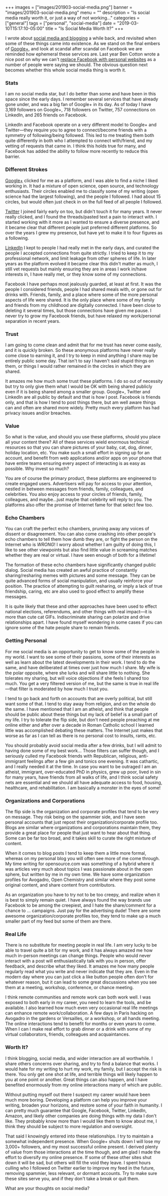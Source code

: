 +++
images = ["images/201903-social-media.png"]
banner = "images/201903-social-media.png"
menu = ""
description = "Is social media really worth it, or just a way of not working..."
categories = ["general"]
tags = ["personal", "social-media"]
date = "2019-03-10T15:17:10-05:00"
title = "Is Social Media Worth It?"
+++

I wrote about [social media and blogging][social-media-blogging] a while back, and revisited when some of these things came into existence. As we stand on the final embers of [Google+][gplus], and look at scandal after scandal on Facebook we are reminded how ephemeral these services are. Last year Ben Cotton wrote a nice post on why we can't [replace Facebook with personal websites][fiasco-facebook] as a number of people were saying we should. The obvious question next becomes whether this whole social media thing is worth it.

<!--more-->

### Stats

I am no social media star, but I do better than some and have been in this space since the early days. I remember several services that have already gone under, and was a big fan of Google+ in its day. As of today I have 3,169 followers on Google+, 718 followers on Twitter, 757 connections on LinkedIn, and 265 friends on Facebook.

LinkedIn and Facebook operate on a very different model to Google+ and Twitter&mdash;they require you to agree to connect/become friends with a symmetry of following/being followed. This led to me treating them both quite differently in both who I attempted to connect with/friend, and my vetting of requests that came in. I think this holds true for many, and Facebook has added the ability to follow more recently to reduce this barrier.

### Different Strokes

[Google+][me-gplus] clicked for me as a platform, and I was able to find a niche I liked working in. It had a mixture of open science, open source, and technology enthusiasts. Their circles enabled me to classify some of my writing (open science had the largest following), and the people I followed. I had about 15 circles, but would often just check in on the full feed of all people I followed.

[Twitter][me-twitter] I joined fairly early on too, but didn't touch it for many years. It never really clicked, and I found the threads/pasted text a pain to interact with. I started working with it more as I wanted to ensure a diverse presence, and it became clear that different people just preferred different platforms. So over the years I grew my presence, but have yet to make it to four figures as a following.

[LinkedIn][me-linkedin] I kept to people I had really met in the early days, and curated the people I accepted connections from quite strictly. I tried to keep it to my professional network, and limit leakage from other spheres of life. In later years as the platform evolved it became clear this didn't matter as much, I still vet requests but mainly ensuring they are in areas I work in/have interests in, I have really met, or they know some of my connections.

Facebook I have perhaps most jealously guarded, at least at first. It was the people I considered friends, people I had shared meals with, or gone out for drinks with. Friends, family, and a place where some of the more personal aspects of life were shared. It is the only place where some of my family and friends from my childhood are digitally connected. I have been close to deleting it several times, but those connections have given me pause. I never try to grow my Facebook friends, but have relaxed my work/personal separation in recent years. 

### Trust

I am going to come clean and admit that for me trust has never come easily, and it is quickly broken. So these anonymous platforms have never really come close to earning it, and I try to keep in mind anything I share may be entirely public some day. That isn't to say I haven't said stupid things on them, or things I would rather remained in the circles in which they are shared.

It amazes me how much some trust these platforms. I do so out of necessity but try to only give them what I would be OK with being shared publicly even if it is being shared among a smaller group. Google+, Twitter and LinkedIn are all public by default and that is how I post. Facebook is friends only, and that is how I tend to post things there, but am well aware things can and often are shared more widely. Pretty much every platform has had privacy issues and/or breaches.

### Value

So what is the value, and should you use these platforms, should you place all your content there? All of these services wield enormous technical resources so that you can share pictures of your baby, cat, dog, dinner, holiday location, etc. You make such a small effort in signing up for an account, and benefit from web applications and/or apps on your phone that have entire teams ensuring every aspect of interacting is as easy as possible. Why invest so much?

You are of course the primary product, these platforms are engineered to create engaged users. Advertisers will pay for access to your attention, nestled in between messages from friends, family, colleagues, and celebrities. You also enjoy access to your circles of friends, family, colleagues, and maybe...just maybe that celebrity will reply to you. The platforms also offer the promise of Internet fame for that select few too.

### Echo Chambers

You can craft the perfect echo chambers, pruning away any voices of dissent or disagreement. You can also come crashing into other people's echo chambers to tell them how dumb they are, or fight the person on the Internet who is *WRONG*! I worry about whether I am guilty of doing this, I like to see other viewpoints but also find little value in screaming matches whether they are real or virtual. I have seen enough of both for a lifetime!

The formation of these echo chambers have significantly changed public dialog. Social media has created an awful practice of constantly sharing/resharing memes with pictures and some message. They can be quite advanced forms of social manipulation, and usually reinforce your position. The practice of attempting to guilt resharing, or imply a lack of true friendship, caring, etc are also used to good effect to amplify these messages.

It is quite likely that these and other approaches have been used to effect national elections, referendums, and other things with real impact&mdash;it is more than cute cat GIFs. Indiscriminate sharing can polarize and drive relationships apart. I have found myself wondering in some cases if you can ignore some of the hate people share to remain friends.

### Getting Personal

For me social media is an opportunity to get to know some of the people in my world. I want to see some of their passions, some of their interests as well as learn about the latest developments in their work. I tend to do the same, and have deliberated at times over just how much I share. My wife is the polar opposite, where she lurks and will share little to nothing. She tolerates my sharing, but will voice objections if she feels I shared too much. You get a very filtered version of me, but the same is true in real life&mdash;that filter is moderated by how much I trust you.

I tend to go back and forth on accounts that are overly political, but still want some of that. I tend to stay away from religion, and on the whole do the same. I have mentioned that I am an atheist, and think that people should be public about these things but my lack of belief is a small part of my life. I try to tolerate the flip side, but don't need people preaching at me online either and after over a decade in Roman Catholic school I learned little was accomplished debating these matters. The Internet just makes that worse as far as I can tell as there is no personal cost to insults, rants, etc.

You should probably avoid social media after a few drinks, but I will admit to having done some of my best work... Those filters can suffer though, and I seriously culled my Facebook friends with Republican, religious, anti-immigrant feelings after a few gin and tonics one evening. It was cathartic, and I really needed it at the time. In case you want to be outraged I am an atheist, immigrant, over-educated PhD in physics, grew up poor, lived in sin for many years, have friends from all walks of life, and I think social safety nets are essential and we should all have adequate access to food, housing, healthcare, and rehabilitation. I am basically a monster in the eyes of some!

### Organizations and Corporations

The flip side is the organization and corporate profiles that tend to be very on message. They risk being on the spammier side, and I have seen personal accounts that just repost their organization/corporate profile too. Blogs are similar where organizations and corporations maintain them, they provide a great place for people that just want to hear about that thing. Some can be far too broad, and it takes skill to curate the right mixture of content. 

When it comes to blog posts I tend to keep them a little more formal, whereas on my personal blog you will often see more of me come through. My time writing for opensource.com was something of a hybrid where it was articles very much about topics I was passionate about in the open sphere, but written by me in my own time. We have some organization profiles for Avogadro, Open Chemistry and similar where they post some original content, and share content from contributors.

As an organization you have to try not to be too creepy, and realize when it is best to simply remain quiet. I have always found the way brands use Facebook to be among the creepiest, and I hate the share/comment for a chance to ... campaigns. Just pay for the advertising dude! There are some awesome organization/corporate profiles too, they tend to make up a much smaller part of my feed but some of them are there.

### Real Life

There is no substitute for meeting people in real life. I am very lucky to be able to travel quite a bit for my work, and it has always amazed me how much in-person meetings can change things. People who would never interact with a post will enthusiastically talk with you in person, offer feedback, and describe what they liked. It amazes me how many people regularly read  what you write and never indicate that they are. Even in the modern day where you can just click a like button people often don't for whatever reason, but it can lead to some great discussions when you see them at a meeting, workshop, conference, or chance meeting.

I think remote communities and remote work can both work well. I was exposed to both early in my career, you need to learn the tools, and be available. I also learned how much even very occasional real life meetings can enhance remote work/collaboration. A few days in Paris hacking on Avogadro in the gardens or Versailles, or a workshop, or all hands meeting. The online interactions tend to benefit for months or even years to come. When I can I make real effort to grab dinner or a drink with some of my virtual collaborators, friends, colleagues and acquaintances.

### Worth It?

I think blogging, social media, and wider interaction are all worthwhile. I share others concerns over sharing, and try to find a balance that works. I would hate for my writing to hurt my work, my family, but I accept the risk is there. You only get one shot at life, and terrible things will likely happen to you at one point or another. Great things can also happen, and I have benefited enormously from my online interactions many of which are public.

Without putting myself out there I suspect my career would have been much more boring. Developing a platform can help you improve your writing, broaden your horizons, and restore some of your faith in humanity. I can pretty much guarantee that Google, Facebook, Twitter, LinkedIn, Amazon, and likely other companies are doing things with my data I don't like. They probably know more than I would like them to know about me, I think they should be subject to more regulation and oversight.

That said I knowingly entered into these relationships. I try to maintain a somewhat independent presence. When Google+ shuts down I will lose my 3,000+ followers, and my most successful online present. I derived plenty of value from those interactions at the time though, and am glad I made the effort to diversify my online presence. If some of these other sites shut down it will be sad, but others will fill the void they leave. I spent hours culling who I followed on Twitter earlier to improve my feed in the future, removing spammier, less relevant, or dormant accounts. Try to make sure these sites serve you, and if they don't take a break or quit them.

What are your thoughts on social media?

[social-media-blogging]: /2016/12/social-media-and-blogging/
[gplus]: https://plus.google.com/
[fiasco-facebook]: https://funnelfiasco.com/blog/2018/12/28/we-cant-replace-facebook-with-personal-websites/
[me-gplus]: https://plus.google.com/+MarcusHanwell
[me-twitter]: https://twitter.com/mhanwell
[me-linkedin]: https://www.linkedin.com/in/mhanwell/
